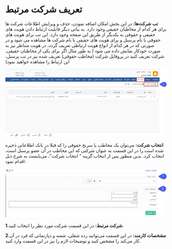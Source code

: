 #  تعریف شرکت مرتبط 

**تب شرکت‌ها:** در این بخش امکان اضافه نمودن، حذف و ویرایش اطلاعات شرکت ها برای هر کدام از مخاطبان حقیقی وجود دارد. به بیانی دیگر قابلیت ارتباط دادن هویت های حقیقی و حقوقی به یکدیگر از طریق این صفحه وجود دارد. این تب برای هویت های حقوقی با نام پرسنل و برای هویت های حقیقی با نام شرکت ها مشاهده می شود و در صورتی که در هر کدام از انواع هویت ارتباطی تعریف گردد، در هویت متناظر نیز به صورت خودکار نمایش داده می شود ( به طور مثال اگر برای یکی از مخاطبان حقیقی، شرکت تعریف کنید در پروفایل شرکت (مخاطب حقوقی) تعریف شده نیز در تب پرسنل، این ارتباط را مشاهده خواهید نمود) 

![](Sherkatha.png)


**انتخاب شرکت:** می‌توان یک مخاطب یا سرنخ حقوقی را که قبلا در بانک اطلاعاتی ذخیره شده است را در این قسمت به عنوان شرکتی که این مخاطب در آن عضو پرسنل است، انتخاب کرد. بدین منظور پس از انتخاب گزینه " انتخاب شرکت"، می‌بایست به شرح ذیل اقدام نمود:

![](EntekhabeSHerkatpng.png)

**1.شرکت مرتبط:** در این قسمت شرکت مورد نظر را انتخاب کنید.

**2.مشخصات کارمند:** در این قسمت می‌توانید رده شغلی، شعبه و دپارتمانی که فرد در آن کار می‌کند را مشخص کنید و توضیحات لازم را نیز در این قسمت وارد کنید.



